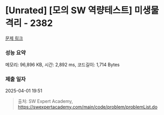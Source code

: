 # [Unrated] [모의 SW 역량테스트] 미생물 격리 - 2382 

[문제 링크](https://swexpertacademy.com/main/code/problem/problemDetail.do?contestProbId=AV597vbqAH0DFAVl) 

### 성능 요약

메모리: 96,896 KB, 시간: 2,892 ms, 코드길이: 1,714 Bytes

### 제출 일자

2025-04-01 19:51



> 출처: SW Expert Academy, https://swexpertacademy.com/main/code/problem/problemList.do
